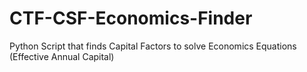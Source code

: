 # CTF-CSF-Economics-Finder
Python Script that finds Capital Factors to solve Economics Equations (Effective Annual Capital) 
